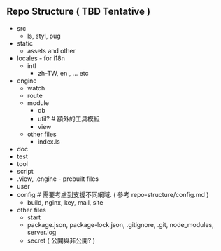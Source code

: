 ## Repo Structure ( TBD Tentative ) 

 - src
   - ls, styl, pug
 - static
   - assets and other
 - locales - for i18n
   - intl
     - zh-TW, en , ... etc 
 - engine
   - watch
   - route
   - module
     - db
     - util? # 額外的工具模組
     - view
   - other files
     - index.ls
 - doc
 - test
 - tool
 - script
 - .view, .engine - prebuilt files
 - user
 - config # 需要考慮到支援不同網域. ( 參考 repo-structure/config.md )
   - build, nginx, key, mail, site
 - other files
   - start
   - package.json, package-lock.json, .gitignore, .git, node_modules, server.log
   - secret ( 公開與非公開? )

